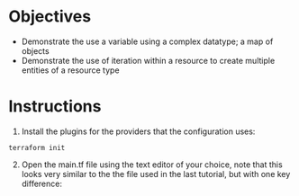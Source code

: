 # Objectives

- Demonstrate the use a variable using a complex datatype; a map of objects
- Demonstrate the use of iteration within a resource to create multiple entities of a resource type

# Instructions

1. Install the plugins for the providers that the configuration uses:
```
terraform init
```

2. Open the main.tf file using the text editor of your choice, note that this looks very similar to the the file used in the last tutorial, but with one
   key difference:


